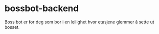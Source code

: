 # bossbot-backend
Boss bot er for deg som bor i en leilighet hvor etasjene glemmer å sette ut bosset.
